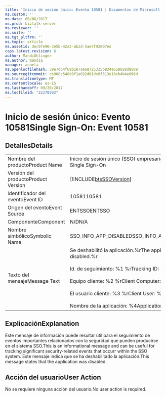 ```yaml
---
title: 'Inicio de sesión único: Evento 10581 | Documentos de Microsoft'
ms.custom: ''
ms.date: 06/08/2017
ms.prod: biztalk-server
ms.reviewer: ''
ms.suite: ''
ms.tgt_pltfrm: ''
ms.topic: article
ms.assetid: 3ec07e96-3e5b-42a3-ab2d-5ae7f92807ee
caps.latest.revision: 6
author: MandiOhlinger
ms.author: mandia
manager: anneta
ms.openlocfilehash: 39e7db4f69b187aa68725335b834e518828d0509
ms.sourcegitcommit: cb908c540d8f1a692d01dc8f313e16cb4b4e696d
ms.translationtype: MT
ms.contentlocale: es-ES
ms.lasthandoff: 09/20/2017
ms.locfileid: "22270292"
---
```

# <a name="single-sign-on-event-10581"></a><span data-ttu-id="7a351-102">Inicio de sesión único: Evento 10581</span><span class="sxs-lookup"><span data-stu-id="7a351-102">Single Sign-On: Event 10581</span></span>
## <a name="details"></a><span data-ttu-id="7a351-103">Detalles</span><span class="sxs-lookup"><span data-stu-id="7a351-103">Details</span></span>  
  
|||  
|-|-|  
|<span data-ttu-id="7a351-104">Nombre del producto</span><span class="sxs-lookup"><span data-stu-id="7a351-104">Product Name</span></span>|<span data-ttu-id="7a351-105">Inicio de sesión único (SSO) empresarial</span><span class="sxs-lookup"><span data-stu-id="7a351-105">Enterprise Single Sign-On</span></span>|  
|<span data-ttu-id="7a351-106">Versión del producto</span><span class="sxs-lookup"><span data-stu-id="7a351-106">Product Version</span></span>|[!INCLUDE[btsSSOVersion](../includes/btsssoversion-md.md)]|  
|<span data-ttu-id="7a351-107">Identificador del evento</span><span class="sxs-lookup"><span data-stu-id="7a351-107">Event ID</span></span>|<span data-ttu-id="7a351-108">10581</span><span class="sxs-lookup"><span data-stu-id="7a351-108">10581</span></span>|  
|<span data-ttu-id="7a351-109">Origen del evento</span><span class="sxs-lookup"><span data-stu-id="7a351-109">Event Source</span></span>|<span data-ttu-id="7a351-110">ENTSSO</span><span class="sxs-lookup"><span data-stu-id="7a351-110">ENTSSO</span></span>|  
|<span data-ttu-id="7a351-111">Componente</span><span class="sxs-lookup"><span data-stu-id="7a351-111">Component</span></span>|<span data-ttu-id="7a351-112">N/D</span><span class="sxs-lookup"><span data-stu-id="7a351-112">N/A</span></span>|  
|<span data-ttu-id="7a351-113">Nombre simbólico</span><span class="sxs-lookup"><span data-stu-id="7a351-113">Symbolic Name</span></span>|<span data-ttu-id="7a351-114">SSO_INFO_APP_DISABLED</span><span class="sxs-lookup"><span data-stu-id="7a351-114">SSO_INFO_APP_DISABLED</span></span>|  
|<span data-ttu-id="7a351-115">Texto del mensaje</span><span class="sxs-lookup"><span data-stu-id="7a351-115">Message Text</span></span>|<span data-ttu-id="7a351-116">Se deshabilitó la aplicación.%r</span><span class="sxs-lookup"><span data-stu-id="7a351-116">The application was disabled.%r</span></span><br /><br /> <span data-ttu-id="7a351-117">Id. de seguimiento: %1 %r</span><span class="sxs-lookup"><span data-stu-id="7a351-117">Tracking ID: %1%r</span></span><br /><br /> <span data-ttu-id="7a351-118">Equipo cliente: %2 %r</span><span class="sxs-lookup"><span data-stu-id="7a351-118">Client Computer: %2%r</span></span><br /><br /> <span data-ttu-id="7a351-119">El usuario cliente: %3 %r</span><span class="sxs-lookup"><span data-stu-id="7a351-119">Client User: %3%r</span></span><br /><br /> <span data-ttu-id="7a351-120">Nombre de la aplicación: %4</span><span class="sxs-lookup"><span data-stu-id="7a351-120">Application Name: %4</span></span>|  
  
## <a name="explanation"></a><span data-ttu-id="7a351-121">Explicación</span><span class="sxs-lookup"><span data-stu-id="7a351-121">Explanation</span></span>  
 <span data-ttu-id="7a351-122">Este mensaje de información puede resultar útil para el seguimiento de eventos importantes relacionados con la seguridad que pueden producirse en el sistema SSO.</span><span class="sxs-lookup"><span data-stu-id="7a351-122">This is an informational message and can be useful for tracking significant security-related events that occurr within the SSO system.</span></span> <span data-ttu-id="7a351-123">Este mensaje indica que se ha deshabilitado la aplicación.</span><span class="sxs-lookup"><span data-stu-id="7a351-123">This message states that the application was disabled.</span></span>  
  
## <a name="user-action"></a><span data-ttu-id="7a351-124">Acción del usuario</span><span class="sxs-lookup"><span data-stu-id="7a351-124">User Action</span></span>  
 <span data-ttu-id="7a351-125">No se requiere ninguna acción del usuario.</span><span class="sxs-lookup"><span data-stu-id="7a351-125">No user action is required.</span></span>